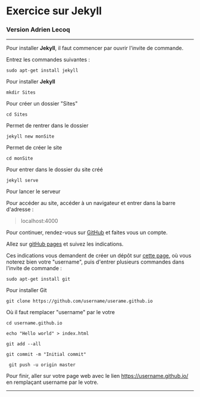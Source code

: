 # Exercice sur Jekyll

### Version Adrien Lecoq

---

Pour installer **Jekyll**, il faut commencer par ouvrir l'invite de commande.

Entrez les commandes suivantes :

``` sudo apt-get install jekyll ```

Pour installer **Jekyll**

``` mkdir Sites ```

Pour créer un dossier "Sites"

``` cd Sites ```

Permet de rentrer dans le dossier

``` jekyll new monSite ```

Permet de créer le site

``` cd monSite ```

Pour entrer dans le dossier du site créé

``` jekyll serve ```

Pour lancer le serveur

Pour accéder au site, accéder à un navigateur et entrer dans la barre d'adresse :

> localhost:4000

Pour continuer, rendez-vous sur [GitHub](https://github.com/) et faites vous un compte.

Allez sur [gitHub pages](https://pages.github.com/) et suivez les indications.

Ces indications vous demandent de créer un dépôt sur [cette page](https://github.com/new), où vous noterez bien votre "username", puis d'entrer plusieurs commandes dans l'invite de commande :

``` sudo apt-get install git ```

Pour installer Git

``` git clone https://github.com/username/userame.github.io ```

Où il faut remplacer "username" par le votre

``` cd username.github.io ```

``` echo "Hello world" > index.html ```

``` git add --all ```

``` git commit -m "Initial commit" ```

``` git push -u origin master```

Pour finir, aller sur votre page web avec le lien https://username.github.io/ en remplaçant username par le votre.

---
